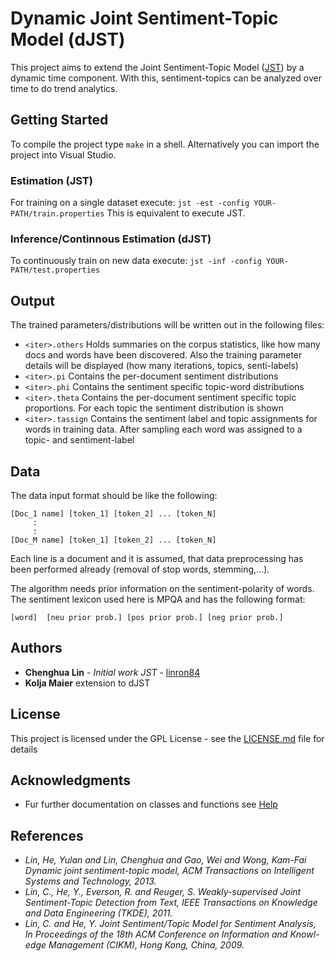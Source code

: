 # Dynamic Joint Sentiment-Topic Model (dJST)
This project aims to extend the Joint Sentiment-Topic Model ([JST](https://github.com/linron84/JST)) by a dynamic time component.
With this, sentiment-topics can be analyzed over time to do trend analytics.

## Getting Started
To compile the project type `make` in a shell. Alternatively you can import the project into Visual Studio.

### Estimation (JST)
For training on a single dataset execute:
`jst -est -config YOUR-PATH/train.properties`
This is equivalent to execute JST.

### Inference/Continnous Estimation (dJST)
To continuously train on new data execute:
`jst -inf -config YOUR-PATH/test.properties`

## Output
The trained parameters/distributions will be written out in the following files:
* `<iter>.others`
Holds summaries on the corpus statistics, like how many docs and words have been discovered.
Also the training parameter details will be displayed (how many iterations, topics, senti-labels)
* `<iter>.pi`
Contains the per-document sentiment distributions
* `<iter>.phi`
Contains the sentiment specific topic-word distributions
* `<iter>.theta` 
Contains the per-document sentiment specific topic proportions. For each topic the sentiment distribution is shown
* `<iter>.tassign`
Contains the sentiment label and topic assignments for words in training data. After sampling each word was assigned to a topic- and sentiment-label

## Data
The data input format should be like the following:
```
[Doc_1 name] [token_1] [token_2] ... [token_N]
     :
     :
[Doc_M name] [token_1] [token_2] ... [token_N]
```
Each line is a document and it is assumed, that data preprocessing has been performed already (removal of stop words, stemming,...).

The algorithm needs prior information on the sentiment-polarity of words. The sentiment lexicon used here is MPQA and has the following format:
````
[word]	[neu prior prob.] [pos prior prob.] [neg prior prob.]
````

## Authors
* **Chenghua Lin** - *Initial work JST* - [linron84](https://github.com/linron84)
* **Kolja Maier** extension to dJST

## License
This project is licensed under the GPL License - see the [LICENSE.md](LICENSE.md) file for details

## Acknowledgments
* Fur further documentation on classes and functions see [Help](https://github.com/koljamaier/JST-master/tree/djst/Help)

## References
* *Lin, He, Yulan and Lin, Chenghua and Gao, Wei and Wong, Kam-Fai Dynamic joint sentiment-topic model, ACM Transactions on Intelligent Systems and Technology, 2013.*
* *Lin, C., He, Y., Everson, R. and Reuger, S. Weakly-supervised Joint Sentiment-Topic Detection from Text, IEEE Transactions on Knowledge and Data Engineering (TKDE), 2011.*
* *Lin, C. and He, Y. Joint Sentiment/Topic Model for Sentiment Analysis, In Proceedings of the 18th ACM Conference on Information and Knowl- edge Management (CIKM), Hong Kong, China, 2009.*

